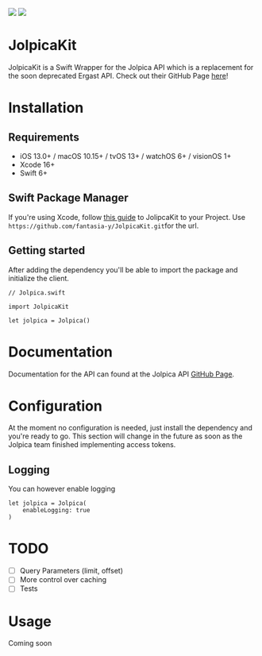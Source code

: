 [![](https://img.shields.io/endpoint?url=https%3A%2F%2Fswiftpackageindex.com%2Fapi%2Fpackages%2Ffantasia-y%2FJolpicaKit%2Fbadge%3Ftype%3Dswift-versions)](https://swiftpackageindex.com/fantasia-y/JolpicaKit) [![](https://img.shields.io/endpoint?url=https%3A%2F%2Fswiftpackageindex.com%2Fapi%2Fpackages%2Ffantasia-y%2FJolpicaKit%2Fbadge%3Ftype%3Dplatforms)](https://swiftpackageindex.com/fantasia-y/JolpicaKit)

#  JolpicaKit

JolpicaKit is a Swift Wrapper for the Jolpica API which is a replacement for the soon deprecated Ergast API.
Check out their GitHub Page [here](https://github.com/jolpica/jolpica-f1)!

# Installation

## Requirements

- iOS 13.0+ / macOS 10.15+ / tvOS 13+ / watchOS 6+ / visionOS 1+
- Xcode 16+
- Swift 6+

## Swift Package Manager

If you're using Xcode, follow [this guide](https://developer.apple.com/documentation/swift_packages/adding_package_dependencies_to_your_app) to JolipcaKit to your Project.
Use ``https://github.com/fantasia-y/JolpicaKit.git``for the url.

## Getting started

After adding the dependency you'll be able to import the package and initialize the client.

```
// Jolpica.swift

import JolpicaKit

let jolpica = Jolpica()
```

# Documentation

Documentation for the API can found at the Jolpica API [GitHub Page](https://github.com/jolpica/jolpica-f1/blob/main/docs/README.md).

# Configuration

At the moment no configuration is needed, just install the dependency and you're ready to go.
This section will change in the future as soon as the Jolpica team finished implementing access tokens.

## Logging

You can however enable logging

```
let jolpica = Jolpica(
    enableLogging: true
)
```

# TODO

- [ ] Query Parameters (limit, offset)
- [ ] More control over caching
- [ ] Tests

# Usage

Coming soon
